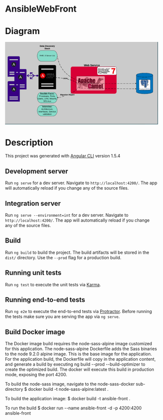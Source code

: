# AnsibleWebFront

# Diagram
![webservice diagram](img/arch.png)
# Description

This project was generated with [Angular CLI](https://github.com/angular/angular-cli) version 1.5.4

## Development server

Run `ng serve` for a dev server. Navigate to `http://localhost:4200/`. The app will automatically reload if you change any of the source files.

## Integration server

Run `ng serve --environment=int` for a dev server. Navigate to `http://localhost:4200/`. The app will automatically reload if you change any of the source files.

## Build

Run `ng build` to build the project. The build artifacts will be stored in the `dist/` directory. Use the `--prod` flag for a production build.

## Running unit tests

Run `ng test` to execute the unit tests via [Karma](https://karma-runner.github.io).

## Running end-to-end tests

Run `ng e2e` to execute the end-to-end tests via [Protractor](http://www.protractortest.org/).
Before running the tests make sure you are serving the app via `ng serve`.

## Build Docker image

The Docker image build requires the node-sass-alpine image customized for this application. The node-sass-alpine Dockerfile adds the Sass binaries to the node 9.2.0 alpine image. This is the base image for the application. For the application build, the Dockerfile will copy in the application content, and generate a build by executing ng build --prod --build-optimizer to create the optimized build. The docker will execute this build in production mode, exposing the port 4200.

To build the node-sass image, navigate to the node-sass-docker sub-directory
$ docker build -t node-sass-alpine:latest .

To build the application image:
$ docker build -t ansible-front .

To run the build
$ docker run --name ansible-front -d -p 4200:4200 ansible-front  

